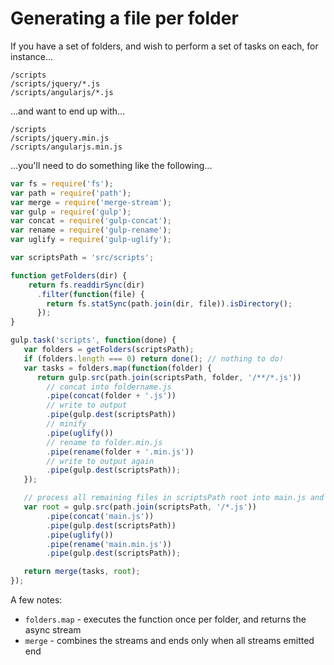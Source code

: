 # Generating a file per folder

If you have a set of folders, and wish to perform a set of tasks on each, for instance...

```
/scripts
/scripts/jquery/*.js
/scripts/angularjs/*.js
```

...and want to end up with...

```
/scripts
/scripts/jquery.min.js
/scripts/angularjs.min.js
```

...you'll need to do something like the following...

``` javascript
var fs = require('fs');
var path = require('path');
var merge = require('merge-stream');
var gulp = require('gulp');
var concat = require('gulp-concat');
var rename = require('gulp-rename');
var uglify = require('gulp-uglify');

var scriptsPath = 'src/scripts';

function getFolders(dir) {
    return fs.readdirSync(dir)
      .filter(function(file) {
        return fs.statSync(path.join(dir, file)).isDirectory();
      });
}

gulp.task('scripts', function(done) {
   var folders = getFolders(scriptsPath);
   if (folders.length === 0) return done(); // nothing to do!
   var tasks = folders.map(function(folder) {
      return gulp.src(path.join(scriptsPath, folder, '/**/*.js'))
        // concat into foldername.js
        .pipe(concat(folder + '.js'))
        // write to output
        .pipe(gulp.dest(scriptsPath))
        // minify
        .pipe(uglify())
        // rename to folder.min.js
        .pipe(rename(folder + '.min.js'))
        // write to output again
        .pipe(gulp.dest(scriptsPath));
   });

   // process all remaining files in scriptsPath root into main.js and main.min.js files
   var root = gulp.src(path.join(scriptsPath, '/*.js'))
        .pipe(concat('main.js'))
        .pipe(gulp.dest(scriptsPath))
        .pipe(uglify())
        .pipe(rename('main.min.js'))
        .pipe(gulp.dest(scriptsPath));

   return merge(tasks, root);
});
```

A few notes:

- `folders.map` - executes the function once per folder, and returns the async stream
- `merge` - combines the streams and ends only when all streams emitted end
